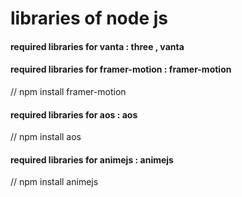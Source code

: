 # libraries of node js

<h4> required libraries for vanta  : three , vanta </h4>

<h4> required libraries for framer-motion  : framer-motion  </h4> //  npm install framer-motion  

<h4> required libraries for aos  : aos  </h4> //  npm install aos  

<h4> required libraries for animejs  : animejs  </h4> //  npm install animejs  

